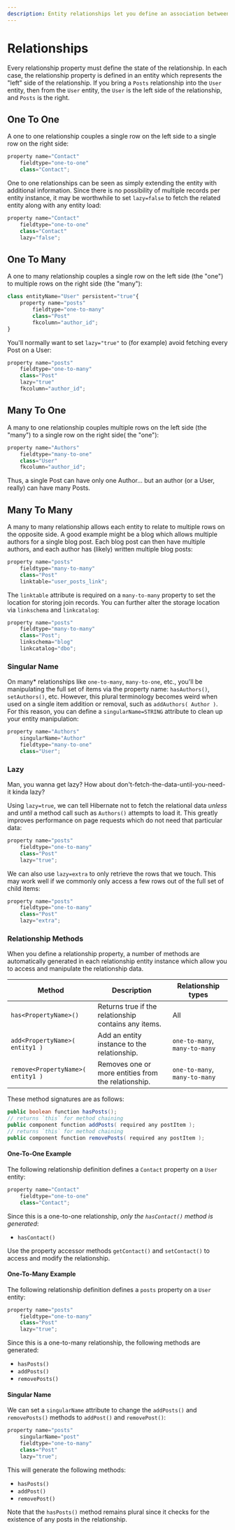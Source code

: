 ```yaml
---
description: Entity relationships let you define an association between two entity types.
---
```


# Relationships

Every relationship property must define the state of the relationship. In each case, the relationship property is defined in an entity which represents the "left" side of the relationship. If you bring a `Posts` relationship into the `User` entity, then from the `User` entity, the `User` is the left side of the relationship, and `Posts` is the right.

<!-- TODO: Add simple left/right entity diagram. -->

## One To One

A one to one relationship couples a single row on the left side to a single row on the right side:

```js
property name="Contact"
    fieldtype="one-to-one"
    class="Contact";
```

One to one relationships can be seen as simply extending the entity with additional information. Since there is no possibility of multiple records per entity instance, it may be worthwhile to set `lazy=false` to fetch the related entity along with any entity load:

```js
property name="Contact"
    fieldtype="one-to-one"
    class="Contact"
    lazy="false";
```

## One To Many

A one to many relationship couples a single row on the left side (the "one") to multiple rows on the right side (the "many"):

```js
class entityName="User" persistent="true"{
    property name="posts"
        fieldtype="one-to-many"
        class="Post"
        fkcolumn="author_id";
}
```

You'll normally want to set `lazy="true"` to (for example) avoid fetching every Post on a User:

```js
property name="posts"
    fieldtype="one-to-many"
    class="Post"
    lazy="true"
    fkcolumn="author_id";
```

## Many To One

A many to one relationship couples multiple rows on the left side (the "many") to a single row on the right side( the "one"):

```js
property name="Authors"
    fieldtype="many-to-one"
    class="User"
    fkcolumn="author_id";
```

Thus, a single Post can have only one Author... but an author (or a User, really) can have many Posts.

## Many To Many

A many to many relationship allows each entity to relate to multiple rows on the opposite side. A good example might be a blog which allows multiple authors for a single blog post. Each blog post can then have multiple authors, and each author has (likely) written multiple blog posts:

```js
property name="posts"
    fieldtype="many-to-many"
    class="Post"
    linktable="user_posts_link";
```

The `linktable` attribute is required on a `many-to-many` property to set the location for storing join records. You can further alter the storage location via `linkschema` and `linkcatalog`:

```js
property name="posts"
    fieldtype="many-to-many"
    class="Post";
    linkschema="blog"
    linkcatalog="dbo";
```

### Singular Name

On many\* relationships like `one-to-many`, `many-to-one`, etc., you'll be manipulating the full set of items via the property name: `hasAuthors()`, `setAuthors()`, etc. However, this plural terminology becomes weird when used on a single item addition or removal, such as `addAuthors( Author )`. For this reason, you can define a `singularName=STRING` attribute to clean up your entity manipulation:

```js
property name="Authors"
    singularName="Author"
    fieldtype="many-to-one"
    class="User";
```

### Lazy

Man, you wanna get lazy? How about don't-fetch-the-data-until-you-need-it kinda lazy?

Using `lazy=true`, we can tell Hibernate not to fetch the relational data _unless_ and _until_ a method call such as `Authors()` attempts to load it. This greatly improves performance on page requests which do not need that particular data:

```js
property name="posts"
    fieldtype="one-to-many"
    class="Post"
    lazy="true";
```

We can also use `lazy=extra` to only retrieve the rows that we touch. This may work well if we commonly only access a few rows out of the full set of child items:

```js
property name="posts"
    fieldtype="one-to-many"
    class="Post"
    lazy="extra";
```

### Relationship Methods

When you define a relationship property, a number of methods are automatically generated in each relationship entity instance which allow you to access and manipulate the relationship data.

| Method | Description | Relationship types |
|--------|-------------|-------|
| `has<PropertyName>()` | Returns true if the relationship contains any items. | All |
| `add<PropertyName>( entity1 )` | Add an entity instance to the relationship. | `one-to-many`, `many-to-many` |
| `remove<PropertyName>( entity1 )` | Removes one or more entities from the relationship. | `one-to-many`, `many-to-many` |

These method signatures are as follows:

```java
public boolean function hasPosts();
// returns `this` for method chaining
public component function addPosts( required any postItem );
// returns `this` for method chaining
public component function removePosts( required any postItem );
```

#### One-To-One Example

The following relationship definition defines a `Contact` property on a `User` entity:

```java
property name="Contact"
    fieldtype="one-to-one"
    class="Contact";
```
Since this is a one-to-one relationship, *only the `hasContact()` method is generated*:

* `hasContact()`

Use the property accessor methods `getContact()` and `setContact()` to access and modify the relationship.

#### One-To-Many Example

The following relationship definition defines a `posts` property on a `User` entity:

```java
property name="posts"
    fieldtype="one-to-many"
    class="Post"
    lazy="true";
```

Since this is a one-to-many relationship, the following methods are generated:

* `hasPosts()`
* `addPosts()`
* `removePosts()`

#### Singular Name

We can set a `singularName` attribute to change the `addPosts()` and `removePosts()` methods to `addPost()` and `removePost()`:

```java
property name="posts"
    singularName="post"
    fieldtype="one-to-many"
    class="Post"
    lazy="true";
```

This will generate the following methods:

* `hasPosts()`
* `addPost()`
* `removePost()`

Note that the `hasPosts()` method remains plural since it checks for the existence of any posts in the relationship.